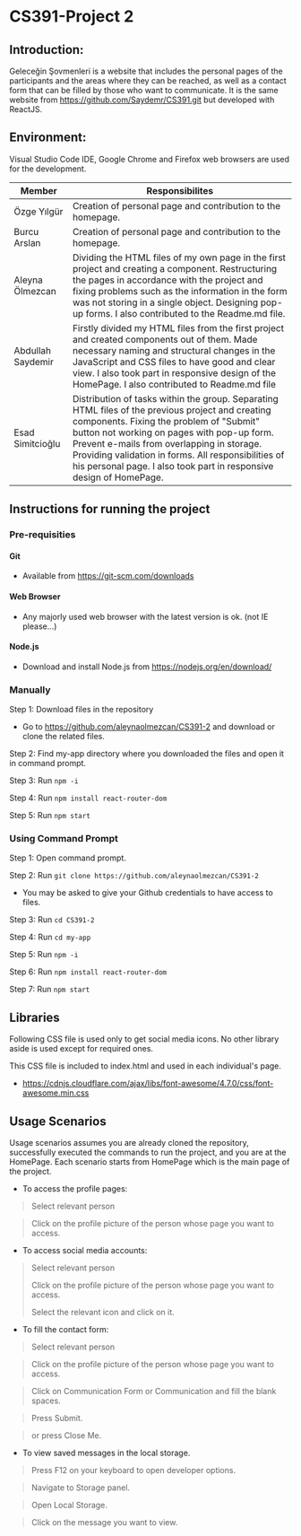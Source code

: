 # CS391-Project 2

## Introduction:
Geleceğin Şovmenleri is a website that includes the personal pages of the participants and the areas where they can be reached, as well as a contact form that can be filled by those who want to communicate. It is the same website from https://github.com/Saydemr/CS391.git but developed with ReactJS.

## Environment:
Visual Studio Code IDE, Google Chrome and Firefox web browsers are used for the development.


| Member | Responsibilites |
| ------- | ----- |
| Özge Yılgür | Creation of personal page and contribution to the homepage. |
| Burcu Arslan | Creation of personal page and contribution to the homepage. |
| Aleyna Ölmezcan | Dividing the HTML files of my own page in the first project and creating a component. Restructuring the pages in accordance with the project and fixing problems such as the information in the form was not storing in a single object. Designing pop-up forms. I also contributed to the Readme.md file. |
| Abdullah Saydemir | Firstly divided my HTML files from the first project and created components out of them. Made necessary naming and structural changes in the JavaScript and CSS files to have good and clear view. I also took part in responsive design of the HomePage. I also contributed to Readme.md file |
| Esad Simitcioğlu | Distribution of tasks within the group. Separating HTML files of the previous project and creating components. Fixing the problem of "Submit" button not working on pages with pop-up form. Prevent e-mails from overlapping in storage. Providing validation in forms. All responsibilities of his personal page. I also took part in responsive design of HomePage. |

## Instructions for running the project

### Pre-requisities

#### Git

* Available from https://git-scm.com/downloads

#### Web Browser

* Any majorly used web browser with the latest version is ok. (not IE please...)

#### Node.js

* Download and install Node.js from https://nodejs.org/en/download/

### Manually

Step 1: Download files in the repository
* Go to https://github.com/aleynaolmezcan/CS391-2 and download or clone the related files.

Step 2: Find my-app directory where you downloaded the files and open it in command prompt.

Step 3: Run `npm -i`

Step 4: Run `npm install react-router-dom`

Step 5: Run `npm start`

### Using Command Prompt

Step 1: Open command prompt.

Step 2: Run `git clone https://github.com/aleynaolmezcan/CS391-2`

* You may be asked to give your Github credentials to have access to files.

Step 3: Run `cd CS391-2`

Step 4: Run `cd my-app`

Step 5: Run `npm -i`

Step 6: Run `npm install react-router-dom`

Step 7: Run `npm start`

## Libraries

Following CSS file is used only to get social media icons. No other library aside is used except for required ones.

This CSS file is included to index.html and used in each individual's page.

* https://cdnjs.cloudflare.com/ajax/libs/font-awesome/4.7.0/css/font-awesome.min.css

## Usage Scenarios

Usage scenarios assumes you are already cloned the repository, successfully executed the commands to run the project, and you are at the HomePage. Each scenario starts from HomePage which is the main page of the project.

* To access the profile pages:
>Select relevant person

>Click on the profile picture of the person whose page you want to access.


* To access social media accounts:
>Select relevant person
>
>Click on the profile picture of the person whose page you want to access.
>
>Select the relevant icon and click on it.


* To fill the contact form:
>Select relevant person

>Click on the profile picture of the person whose page you want to access.

>Click on Communication Form or Communication and fill the blank spaces.

>Press Submit.

>or press Close Me.

* To view saved messages in the local storage.

> Press F12 on your keyboard to open developer options.

> Navigate to Storage panel.

> Open Local Storage.

> Click on the message you want to view.